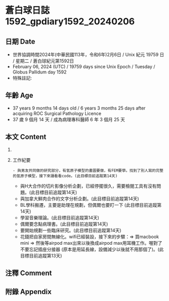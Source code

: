 [_metadata_:encoding]: - "utf-8"
[_metadata_:language]: - "zh-Hant-TW"
[_metadata_:fileformat]: - "markdown"
[_metadata_:MIME_type]: - "text/plain"
[_metadata_:markdown_version]: - "commonmark version 0.30"
[_metadata_:markdown_spec]: - "https://spec.commonmark.org/0.30/"

# 蒼白球日誌1592_gpdiary1592_20240206 #

## 日期 Date ##

* 世界協調時間2024年(中華民國113年，令和6年)2月6日 / Unix 紀元 19759 日 / 星期二 / 蒼白球紀元第1592日
* February 06, 2024 (UTC) / 19759 days since Unix Epoch / Tuesday / Globus Pallidum day 1592
* 特殊註記:

## 年齡 Age ##

* 37 years 9 months 14 days old / 6 years 3 months 25 days after acquiring ROC Surgical Pathology Licence
* 37 歲 9 個月 14 天 / 成為病理專科醫師 6 年 3 個月 25 天

## 本文 Content ##

1. 

    
2. 工作紀要

       - 與男友共同做的研究部分，有氫原子模型的畫圖要做，有FEM要學。找到了別人寫的完整的氫原子模型，接下來讀看看code。(此目標目前追蹤第14天)
   - 與H大合作的切片影像分析企劃，已經停擺很久，需要檢閱工具有沒有問題。(此目標目前追蹤第14天)
   - 與加拿大鮮肉合作的文字分析企劃。(此目標目前追蹤第14天)
   - BL學科搬遷，主要是助理在規劃，但偶爾也要盯一下 (此目標目前追蹤第14天)
   - 學習音樂理論。(此目標目前追蹤第14天)
   - 偶爾要念點病理書。(此目標目前追蹤第14天)
   - 要開始規劃一些臨床研究。(此目標目前追蹤第14天)
   - 花錢把自家房間無線化。wifi已經裝設，接下來的步驟：=> 買macbook mini => 然後等airpod max出來以後換成airpod max用耳機工作。喔對了不要忘記插座分接器 (原本是用延長線，設備減少以後就不用那個了)。(此目標目前追蹤第13天)


## 注釋 Comment ##


## 附錄 Appendix ##

